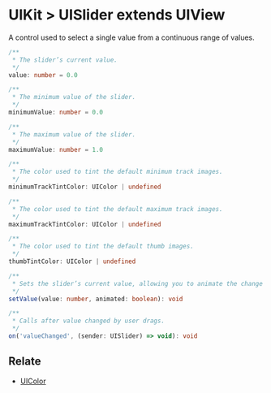 # UIKit > UISlider extends UIView

A control used to select a single value from a continuous range of values.

```typescript
/**
 * The slider’s current value.
 */
value: number = 0.0

/**
 * The minimum value of the slider.
 */
minimumValue: number = 0.0

/**
 * The maximum value of the slider.
 */
maximumValue: number = 1.0

/**
 * The color used to tint the default minimum track images.
 */
minimumTrackTintColor: UIColor | undefined

/**
 * The color used to tint the default maximum track images.
 */
maximumTrackTintColor: UIColor | undefined

/**
 * The color used to tint the default thumb images.
 */
thumbTintColor: UIColor | undefined

/**
 * Sets the slider’s current value, allowing you to animate the change visually.
 */
setValue(value: number, animated: boolean): void

/**
 * Calls after value changed by user drags.
 */
on('valueChanged', (sender: UISlider) => void): void
```

## Relate

* [UIColor](UIColor.md)